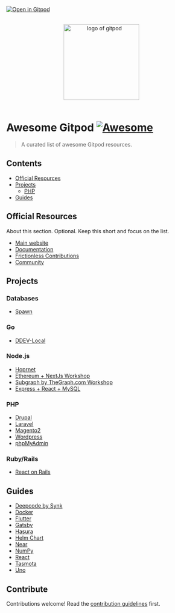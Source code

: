 [![Open in Gitpod](https://gitpod.io/button/open-in-gitpod.svg)](https://gitpod.io/from-referrer/)

<p align="center">
  <br>
  <img width="200" src="./assets/logo.svg" alt="logo of gitpod">
  <br>
  <br>
</p>

# Awesome Gitpod [![Awesome](https://awesome.re/badge.svg)](https://awesome.re)

> A curated list of awesome Gitpod resources.

## Contents

- [Official Resources](#official-resources)
- [Projects](#projects)
  - [PHP](#php)
- [Guides](#guides)

## Official Resources

About this section. Optional. Keep this short and focus on the list.

- [Main website](https://www.gitpod.io)
- [Documentation](https://www.gitpod.io/docs)
- [Frictionless Contributions](https://contribute.dev)
- [Community](https://community.gitpod.io)

## Projects

### Databases
- [Spawn](https://github.com/red-gate/spawn-demo)

### Go

- [DDEV-Local](https://github.com/drud/ddev)

### Node.js

- [Hoprnet](https://github.com/hoprnet/hoprnet)
- [Ethereum + NextJs Workshop](https://github.com/dabit3/polygon-ethereum-nextjs-marketplace)
- [Subgraph by TheGraph.com Workshop](https://github.com/pi0neerpat/thegraph-hacker-kit)
- [Express + React + MySQL](https://github.com/apolopena/express-react-starter)

### PHP

- [Drupal](https://www.drupalpod.com)
- [Laravel](https://github.com/apolopena/gitpod-laravel-starter)
- [Magento2](https://github.com/nemke82/magento2gitpod)
- [Wordpress](https://github.com/luizbills/gitpod-wordpress)
- [phpMyAdmin](https://github.com/apolopena/gitpod-phpmyadmin)

### Ruby/Rails
- [React on Rails](https://github.com/apolopena/gp-react-on-rails-starter)

## Guides

- [Deepcode by Synk](https://www.deepcode.ai/blog/syntax-versus-semantics-by-using-some-gitpod)
- [Docker](https://jimmyb.ninja/post/1624204526)
- [Flutter](https://tianhaozhou.medium.com/gitpod-flutter-productivity-on-the-go-for-mobile-app-developers-cc2495049d52)
- [Gatsby](https://www.gatsbyjs.com/contributing/using-an-online-dev-environment)
- [Hasura](https://marcopeg.com/2020/hasura-in-gitpod)
- [Helm Chart](https://jimmyb.ninja/post/1607011905)
- [Near](https://near.org/blog/near-onboarding-with-gitpod)
- [NumPy](https://numpy.org/devdocs/dev/development_gitpod.html)
- [React](https://itnext.io/how-to-use-gitpod-in-your-create-react-app-based-project-dd4d0b33ce77)
- [Tasmota](https://tasmota.github.io/docs/Gitpod)
- [Uno](https://platform.uno/blog/uno-platform-2-0-reloaded-gitpod-integration)

## Contribute

Contributions welcome! Read the [contribution guidelines](contributing.md) first.
